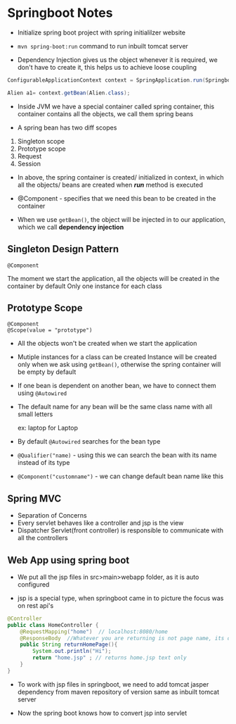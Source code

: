 # Springboot Notes

- Initialize spring boot project with spring initialilzer website

- `mvn spring-boot:run` command to run inbuilt tomcat server

-  Dependency Injection gives us the object whenever it is required, we don't have to create it, this helps us to achieve loose coupling	

```java
ConfigurableApplicationContext context = SpringApplication.run(SpringbootDemoApplication.class, args);

Alien a1= context.getBean(Alien.class);
```

- Inside JVM we have a special container called spring container, this container contains all the objects, we call them spring beans

- A spring bean has two diff scopes 
1) Singleton scope 
2) Prototype scope 
3) Request 
4) Session

- In above, the spring container is created/ initialized in context, in which all the objects/ beans are created when ***run*** method is executed

- @Component - specifies that we need this bean to be created in the container

- When we use `getBean()`, the object will be injected in to our application, which we call **dependency injection**

## Singleton Design Pattern 

```@Component```

The moment we start the application, all the objects will be created in the container by default
Only one instance for each class




## Prototype Scope

```
@Component
@Scope(value = "prototype")
```
- All the objects won't be created when we start the application
- Mutiple instances for a class can be created
Instance will be created only when we ask using `getBean()`, otherwise the spring container will be empty by default



- If one bean is dependent on another bean, we have to connect them using `@Autowired`
- The default name for any bean will be the same class name with all small letters 

    ex: laptop for Laptop

- By default `@Autowired` searches for the bean type

- `@Qualifier("name)` -  using this we can search the bean with its name instead of its type

- `@Component("customname")` - we can change default bean name like this


## Spring MVC

- Separation of Concerns
- Every servlet behaves like a controller and jsp is the view
- Dispatcher Servlet(front controller) is responsible to communicate with all the controllers


## Web App using spring boot

- We put all the jsp files in src>main>webapp folder, as it is auto configured

- jsp is a special type, when springboot came in to picture the focus was on rest api's

```java
@Controller 
public class HomeController {
    @RequestMapping("home")  // localhost:8080/home
    @ResponseBody  //Whatever you are returning is not page name, its data
    public String returnHomePage(){
        System.out.println("Hi");
        return "home.jsp" ; // returns home.jsp text only
    }
}
```

- To work with jsp files in springboot, we need to add tomcat jasper dependency from maven repository of version same as inbuilt 
tomcat server

- Now the spring boot knows how to convert jsp into servlet
